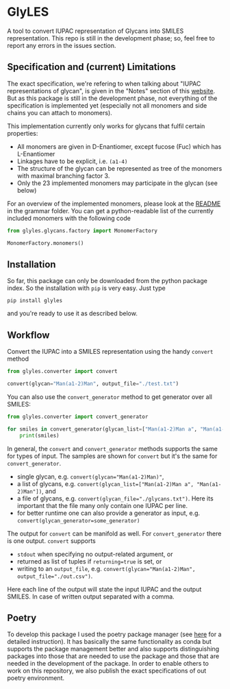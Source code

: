# GlyLES

A tool to convert IUPAC representation of Glycans into SMILES representation. This repo is still in the development 
phase; so, feel free to report any errors in the issues section.

## Specification and (current) Limitations

The exact specification, we're refering to when talking about "IUPAC representations of glycan", is given in the 
"Notes" section of this [website](https://www.ncbi.nlm.nih.gov/glycans/snfg.html). But as this package is still in the 
development phase, not everything of the specification is implemented yet (especially not all monomers and side chains 
you can attach to monomers).

This implementation currently only works for glycans that fulfil certain properties:

* All monomers are given in D-Enantiomer, except fucose (Fuc) which has L-Enantiomer
* Linkages have to be explicit, i.e. `(a1-4)`
* The structure of the glycan can be represented as tree of the monomers with maximal branching factor 3.
* Only the 23 implemented monomers may participate in the glycan (see below)

For an overview of the implemented monomers, please look at the [README](glyles/grammar/README.md) in the grammar
folder. You can get a python-readable list of the currently included monomers with the following code

`````python
from glyles.glycans.factory import MonomerFactory

MonomerFactory.monomers()
`````

## Installation

So far, this package can only be downloaded from the python package index. So the installation with `pip` is very easy.
Just type

``````shell
pip install glyles
``````

and you're ready to use it as described below.

## Workflow

Convert the IUPAC into a SMILES representation using the handy `convert` method

``````python
from glyles.converter import convert

convert(glycan="Man(a1-2)Man", output_file="./test.txt")
``````

You can also use the `convert_generator` method to get generator over all SMILES:

``````python
from glyles.converter import convert_generator

for smiles in convert_generator(glycan_list=["Man(a1-2)Man a", "Man(a1-2)Man b"]):
    print(smiles)
``````

In general, the `convert` and `convert_generator` methods supports the same for types of input. The samples are shown
for `convert` but it's the same for `convert_generator`.

* single glycan, e.g. `convert(glycan="Man(a1-2)Man)"`,
* a list of glycans, e.g. `convert(glycan_list=["Man(a1-2)Man a", "Man(a1-2)Man"])`, and
* a file of glycans, e.g. `convert(glycan_file="./glycans.txt")`. Here its important that the file many only contain one
  IUPAC per line.
* for better runtime one can also provide a generator as input, e.g. `convert(glycan_generator=some_generator)`

The output for `convert` can be manifold as well. For `convert_generator` there is one output. `convert` supports

* `stdout` when specifying no output-related argument, or
* returned as list of tuples if `returning=true` is set, or
* writing to an `output_file`, e.g. `convert(glycan="Man(a1-2)Man", output_file="./out.csv")`.

Here each line of the output will state the input IUPAC and the output SMILES. In case of written output separated with 
a comma.


## Poetry

To develop this package I used the poetry package manager (see [here](https://python-poetry.org/) for a detailed
instruction). It has basically the same functionality as conda but supports the package management better and also 
supports distinguishing packages into those that are needed to use the package and those that are needed in the 
development of the package. In order to enable others to work on this repository, we also publish the exact 
specifications of out poetry environment.
